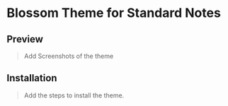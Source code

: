 # Blossom Theme for Standard Notes

## Preview <!---Do not chang headers (Required for WebBuilder)-->
> Add Screenshots of the theme

## Installation <!---Do not chang headers (Required for WebBuilder)-->
> Add the steps to install the theme.



<!---Always remember to update the private post in Standard Notes after a new version update-->